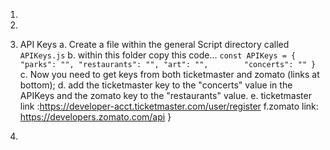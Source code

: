 1. 

2. 

3. API Keys
    a. Create a file within the general Script directory called `APIKeys.js`
    b. within this folder copy this code...
    `
    const APIKeys = {
    "parks": "",
    "restaurants": "",
    "art": "",       
    "concerts": ""
    }
    `
    c. Now you need to get keys from both ticketmaster and zomato (links at bottom);
    d. add the ticketmaster key to the "concerts" value in the APIKeys and the zomato key to the "restaurants" value.
    e. ticketmaster link :https://developer-acct.ticketmaster.com/user/register
    f.zomato link: https://developers.zomato.com/api
}

4. 







<!-- Stretchiest Goals
Add an affordance to finalize an itinerary, and start a new one.
Add ability to view one or all of the itineraries
Instead of displaying all the search fields, search results, and itinerary list at the same time, add a nav bar or other feature(s) for hiding/showing what the user wants to view -->

